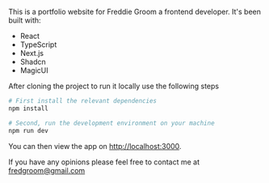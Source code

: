 This is a portfolio website for Freddie Groom a frontend developer.
It's been built with:

- React
- TypeScript
- Next.js
- Shadcn
- MagicUI

After cloning the project to run it locally use the following steps

```bash
# First install the relevant dependencies
npm install

# Second, run the development environment on your machine
npm run dev
```

You can then view the app on [http://localhost:3000](http://localhost:3000).

If you have any opinions please feel free to contact me at fredgroom@gmail.com
